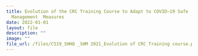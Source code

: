 ```yaml
---
title: Evolution of the CRC Training Course to Adapt to COVID–19 Safe
  Management  Measures
date: 2022-01-01
layout: file
description: ""
image: ""
file_url: /files/C519_SHHQ _SHM 2021_Evolution of CRC Training course.pdf
---
```

